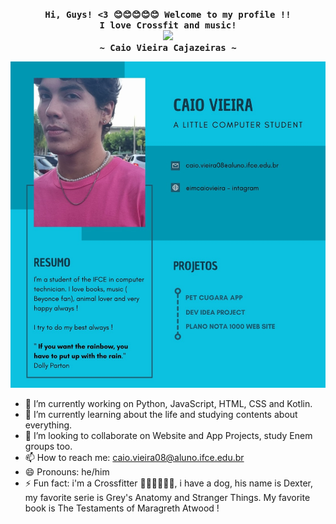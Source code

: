 <p align="left"><strong><samp></samp></strong></p>
  <p align="center">
    <samp>
      <b>
        Hi, Guys! <3 😊😊😊😊😊
        Welcome to my profile !! 
      <br>
        I love Crossfit and music!
      </b>
      <br>
        <image src="https://readme-typing-svg.herokuapp.com?font=Iosevka&size=16&color=FF66C4&center=true&width=410&height=45&lines=I'm+a+student+and+I want+ to work with Medicine.">
      <br>
      <b>
        ~ Caio Vieira Cajazeiras ~
      </b>
    </samp>
  </p>
<p align="right"><strong><samp></samp></strong></p>

<img src="read.jpg">

<br>

- 🔭 I’m currently working on Python, JavaScript, HTML, CSS and Kotlin.
- 🌱 I’m currently learning about the life and studying contents about everything.
- 👯 I’m looking to collaborate on Website and App Projects, study Enem groups too.
- 📫 How to reach me: caio.vieira08@aluno.ifce.edu.br
- 😄 Pronouns: he/him
- ⚡ Fun fact: i'm a Crossfitter 🏋️‍♂️🏋️‍♂️🏋️‍♂️, i have a dog, his name is Dexter, my favorite serie is Grey's Anatomy and Stranger Things. My favorite book is The Testaments of Maragreth Atwood !
